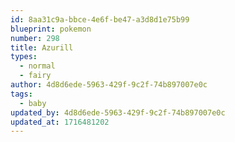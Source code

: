 ```yaml
---
id: 8aa31c9a-bbce-4e6f-be47-a3d8d1e75b99
blueprint: pokemon
number: 298
title: Azurill
types:
  - normal
  - fairy
author: 4d8d6ede-5963-429f-9c2f-74b897007e0c
tags:
  - baby
updated_by: 4d8d6ede-5963-429f-9c2f-74b897007e0c
updated_at: 1716481202
---
```

